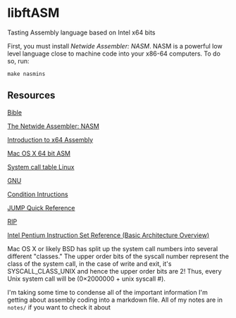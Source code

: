# libftASM
Tasting Assembly language based on Intel x64 bits

First, you must install _Netwide Assembler: NASM_. NASM is a powerful low level language close to machine code into your x86-64 computers. To do so, run:

`make nasmins`

## Resources

[Bible](http://www.intel.com/content/dam/www/public/us/en/documents/manuals/64-ia-32-architectures-software-developer-manual-325462.pdf)

[The Netwide Assembler: NASM](http://www.cburch.com/csbsju/cs/350/docs/nasm/nasmdoc0.html)

[Introduction to x64 Assembly](https://software.intel.com/en-us/articles/introduction-to-x64-assembly)

[Mac OS X 64 bit ASM](http://dustin.schultz.io/mac-os-x-64-bit-assembly-system-calls.html)

[System call table Linux](https://www.cs.utexas.edu/~bismith/test/syscalls/syscalls32.html)

[GNU](http://gcc.gnu.org/onlinedocs/gcc/Link-Options.html)

[Condition Intructions](https://stackoverflow.com/questions/9617877/assembly-jg-jnle-jl-jnge-after-cmp)

[JUMP Quick Reference](http://unixwiz.net/techtips/x86-jumps.html)

[RIP](https://stackoverflow.com/questions/31234395/why-use-rip-relative-addressing-in-nasm)

[Intel Pentium Instruction Set Reference (Basic Architecture Overview)](http://faydoc.tripod.com/cpu/movsb.htm)

Mac OS X or likely BSD has split up the system call numbers into several different "classes." The upper order bits of the syscall number represent the class of the system call, in the case of write and exit, it's SYSCALL_CLASS_UNIX and hence the upper order bits are 2! Thus, every Unix system call will be (0×2000000 + unix syscall #).

I'm taking some time to condense all of the important information I'm getting about
assembly coding into a markdown file. All of my notes are in `notes/` if you want to check it about
